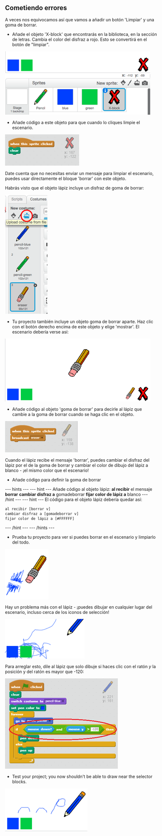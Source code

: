 ## Cometiendo errores

A veces nos equivocamos así que vamos a añadir un botón 'Limpiar' y una goma de borrar.

+ Añade el objeto 'X-block' que encontrarás en la biblioteca, en la sección de letras. Cambia el color del disfraz a rojo. Esto se convertirá en el botón de "limpiar".

![screenshot](images/paint-x.png)

+ Añade código a este objeto para que cuando lo cliques limpie el escenario.

![Clear stage](images/clear-stage.png)

Date cuenta que no necesitas enviar un mensaje para limpiar el escenario, puedes usar directamente el bloque 'borrar' con este objeto.

Habrás visto que el objeto lápiz incluye un disfraz de goma de borrar:

![screenshot](images/paint-eraser-costume.png)

+ Tu proyecto también incluye un objeto goma de borrar aparte. Haz clic con el botón derecho encima de este objeto y elige 'mostrar'. El escenario debería verse así:

![screenshot](images/paint-eraser-stage.png)

+ Añade código al objeto 'goma de borrar' para decirle al lápiz que cambie a la goma de borrar cuando se haga clic en el objeto.

![Broadcast eraser](images/broadcast-eraser.png)

Cuando el lápiz recibe el mensaje 'borrar', puedes cambiar el disfraz del lápiz por el de la goma de borrar y cambiar el color de dibujo del lápiz a blanco - ¡el mismo color que el escenario!

+ Añade código para definir la goma de borrar

\--- hints \--- \--- hint \--- Añade código al objeto lápiz: **al recibir** el mensaje **borrar** **cambiar disfraz a** gomadeborrar **fijar color de lápiz a** blanco \--- /hint \--- \--- hint \--- El código para el objeto lápiz debería quedar así:

```blocks
al recibir [borrar v]
cambiar disfraz a [gomadeborrar v]
fijar color de lápiz a [#FFFFFF]
```

\--- /hint \--- \--- /hints \---

+ Prueba tu proyecto para ver si puedes borrar en el escenario y limpiarlo del todo.

![screenshot](images/paint-erase-test.png)

Hay un problema más con el lápiz - ¡puedes dibujar en cualquier lugar del escenario, incluso cerca de los iconos de selección!

![screenshot](images/paint-draw-problem.png)

Para arreglar esto, dile al lápiz que solo dibuje si haces clic con el ratón *y* la posición y del ratón es mayor que -120:

![screenshot](images/pencil-gt-code.png)

+ Test your project; you now shouldn't be able to draw near the selector blocks.

![screenshot](images/paint-fixed.png)